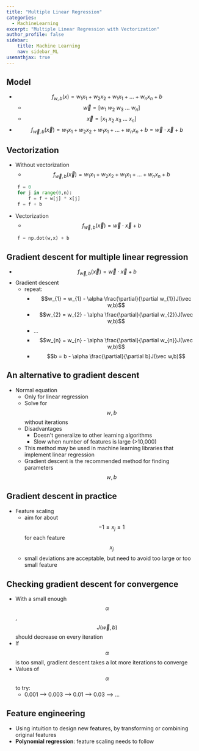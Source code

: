 ```yaml
---
title: "Multiple Linear Regression"
categories:
  - MachineLearning 
excerpt: "Multiple Linear Regression with Vectorization"
author_profile: false
sidebar:
    title: Machine Learning
    nav: sidebar_ML
usemathjax: true
---
```



## Model

- $$f_{w,b}(x) = w_{1}x_{1} + w_{2}x_{2} + w_{1}x_{1} + ... + w_{n}x_{n} + b$$
  - $$\vec{w} = [w_{1}\ w_{2}\ w_{3}\ ...\ w_{n}]$$
  - $$\vec{x} = [x_{1}\ x_{2}\ x_{3}\ ...\ x_{n}]$$
- $$f_{\vec{w},b}(\vec{x}) = w_{1}x_{1} + w_{2}x_{2} + w_{1}x_{1} + ... + w_{n}x_{n} + b = \vec{w} \cdot \vec{x} + b$$

## Vectorization

- Without vectorization
  - $$f_{\vec{w},b}(\vec{x}) = w_{1}x_{1} + w_{2}x_{2} + w_{1}x_{1} + ... + w_{n}x_{n} + b$$
```python
    f = 0
    for j in range(0,n):
        f = f + w[j] * x[j]
    f = f + b
```

- Vectorization
  - $$f_{\vec{w},b}(\vec{x}) = \vec{w} \cdot \vec{x} + b$$
```python
    f = np.dot(w,x) + b
```

## Gradient descent for multiple linear regression

- $$f_{\vec{w},b}(\vec{x}) = \vec{w} \cdot \vec{x} + b$$
- Gradient descent
  - repeat:
    - $$w_{1} = w_{1} - \alpha \frac{\partial}{\partial w_{1}}J(\vec w,b)$$
    - $$w_{2} = w_{2} - \alpha \frac{\partial}{\partial w_{2}}J(\vec w,b)$$
    - ...
    - $$w_{n} = w_{n} - \alpha \frac{\partial}{\partial w_{n}}J(\vec w,b)$$
    - $$b = b - \alpha \frac{\partial}{\partial b}J(\vec w,b)$$

## An alternative to gradient descent

- Normal equation
  - Only for linear regression
  - Solve for $$w, b$$ without iterations
  - Disadvantages
    - Doesn't generalize to other learning algorithms
    - Slow when number of features is large (\>10,000)
  - This method may be used in machine learning libraries that implement linear regression
  - Gradient descent is the recommended method for finding parameters $$w,b$$

## Gradient descent in practice

- Feature scaling
  - aim for about $$-1 \leq x_{j} \leq 1$$ for each feature $$x_{j}$$
  - small deviations are acceptable, but need to avoid too large or too small feature

## Checking gradient descent for convergence

- With a small enough $$\alpha$$, $$J(\vec {w}, b)$$ should decrease on every iteration
- If $$\alpha$$ is too small, gradient descent takes a lot more iterations to converge
- Values of $$\alpha$$ to try:
  - 0.001 --\> 0.003 --\> 0.01 --\> 0.03 --\> ...

## Feature engineering

- Using intuition to design new features, by transforming or combining original features
- **Polynomial regression**: feature scaling needs to follow
